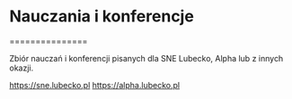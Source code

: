 # Nauczania i konferencje 
===============

Zbiór nauczań i konferencji pisanych dla SNE Lubecko, Alpha lub z innych okazji.

https://sne.lubecko.pl 
https://alpha.lubecko.pl
